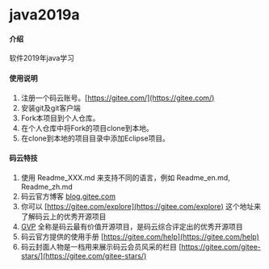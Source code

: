 # java2019a

#### 介绍

软件2019年java学习

#### 使用说明

1. 注册一个码云账号。[https://gitee.com/](https://gitee.com/)  
2. 安装git及git客户端  
3. Fork本项目到个人仓库。  
4. 在个人仓库中将Fork的项目clone到本地。  
5. 在clone到本地的项目目录中添加Eclipse项目。  

#### 码云特技

1. 使用 Readme\_XXX.md 来支持不同的语言，例如 Readme\_en.md, Readme\_zh.md
2. 码云官方博客 [blog.gitee.com](https://blog.gitee.com)
3. 你可以 [https://gitee.com/explore](https://gitee.com/explore) 这个地址来了解码云上的优秀开源项目
4. [GVP](https://gitee.com/gvp) 全称是码云最有价值开源项目，是码云综合评定出的优秀开源项目
5. 码云官方提供的使用手册 [https://gitee.com/help](https://gitee.com/help)
6. 码云封面人物是一档用来展示码云会员风采的栏目 [https://gitee.com/gitee-stars/](https://gitee.com/gitee-stars/)